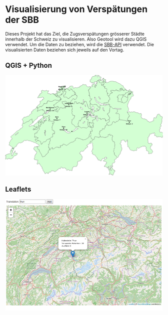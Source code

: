 # Visualisierung von Verspätungen der SBB
Dieses Projekt hat das Ziel, die Zugsverspätungen grösserer Städte innerhalb der Schweiz zu visualisieren. Also Geotool wird dazu QGIS verwendet. Um die Daten zu beziehen, wird die [SBB-API](https://data.sbb.ch/explore/dataset/ist-daten-sbb/api/) verwendet. Die visualisierten Daten beziehen sich jeweils auf den Vortag.

## QGIS + Python
![Verspätungen CH](delays-qgis.png)

## Leaflets
![Verspätungen CH](delays-leaflet.png)
